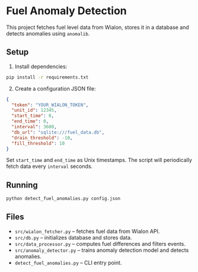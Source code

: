 # Fuel Anomaly Detection

This project fetches fuel level data from Wialon, stores it in a database and detects anomalies using `anomalib`.

## Setup

1. Install dependencies:

```bash
pip install -r requirements.txt
```

2. Create a configuration JSON file:

```json
{
  "token": "YOUR_WIALON_TOKEN",
  "unit_id": 12345,
  "start_time": 0,
  "end_time": 0,
  "interval": 3600,
  "db_url": "sqlite:///fuel_data.db",
  "drain_threshold": -10,
  "fill_threshold": 10
}
```

Set `start_time` and `end_time` as Unix timestamps. The script will periodically fetch data every `interval` seconds.

## Running

```bash
python detect_fuel_anomalies.py config.json
```

## Files

- `src/wialon_fetcher.py` – fetches fuel data from Wialon API.
- `src/db.py` – initializes database and stores data.
- `src/data_processor.py` – computes fuel differences and filters events.
- `src/anomaly_detector.py` – trains anomaly detection model and detects anomalies.
- `detect_fuel_anomalies.py` – CLI entry point.
